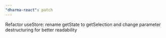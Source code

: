 ```yaml
---
"dharma-react": patch
---
```


Refactor useStore: rename getState to getSelection and change parameter destructuring for better readability